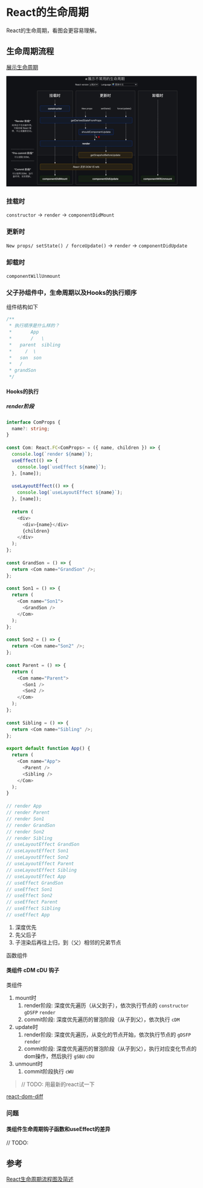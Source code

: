 # React的生命周期

React的生命周期，看图会更容易理解。

## 生命周期流程

[展示生命周期](https://projects.wojtekmaj.pl/react-lifecycle-methods-diagram/)

![/img/js_study/prototype/prototype.jpg](../.vuepress/public/img/react/react_lifecircle.jpg)

### 挂载时

`constructor` -> `render` -> `componentDidMount`

### 更新时

`New props/ setState() / forceUpdate()` -> `render` -> `componentDidUpdate`

### 卸载时

`componentWillUnmount`

### 父子孙组件中，生命周期以及Hooks的执行顺序

组件结构如下

```js
/**
 * 执行顺序是什么样的？
 *       App
 *       /   \
 *   parent  sibling
 *     /  \
 *   son  son
 *   /
 * grandSon
 */
```

#### Hooks的执行
##### render阶段

```ts
interface ComProps {
  name?: string;
}

const Com: React.FC<ComProps> = ({ name, children }) => {
  console.log(`render ${name}`);
  useEffect(() => {
    console.log(`useEffect ${name}`);
  }, [name]);

  useLayoutEffect(() => {
    console.log(`useLayoutEffect ${name}`);
  }, [name]);

  return (
    <div>
      <div>{name}</div>
      {children}
    </div>
  );
};

const GrandSon = () => {
  return <Com name="GrandSon" />;
};

const Son1 = () => {
  return (
    <Com name="Son1">
      <GrandSon />
    </Com>
  );
};

const Son2 = () => {
  return <Com name="Son2" />;
};

const Parent = () => {
  return (
    <Com name="Parent">
      <Son1 />
      <Son2 />
    </Com>
  );
};

const Sibling = () => {
  return <Com name="Sibling" />;
};

export default function App() {
  return (
    <Com name="App">
      <Parent />
      <Sibling />
    </Com>
  );
}

// render App 
// render Parent 
// render Son1 
// render GrandSon 
// render Son2 
// render Sibling 
// useLayoutEffect GrandSon 
// useLayoutEffect Son1 
// useLayoutEffect Son2 
// useLayoutEffect Parent 
// useLayoutEffect Sibling 
// useLayoutEffect App 
// useEffect GrandSon 
// useEffect Son1 
// useEffect Son2 
// useEffect Parent 
// useEffect Sibling 
// useEffect App 

```

1. 深度优先
2. 先父后子
3. 子渲染后再往上归，到（父）相邻的兄弟节点

函数组件

<CodeSandbox sandboxUrl="https://codesandbox.io/s/react-lifecircle-3u2mx?fontsize=14&hidenavigation=1&theme=dark" />

#### 类组件 cDM cDU 钩子

类组件

<CodeSandbox sandboxUrl="https://codesandbox.io/embed/react-lifecircle2-0i0ie?fontsize=14&hidenavigation=1&theme=dark" />

1. mount时
   1. render阶段: 深度优先遍历（从父到子），依次执行节点的 `constructor` `gDSFP` `render`
   2. commit阶段: 深度优先遍历的冒泡阶段（从子到父），依次执行 `cDM`
2. update时
   1. render阶段: 深度优先遍历，从变化的节点开始，依次执行节点的  `gDSFP` `render`
   2. commit阶段: 深度优先遍历的冒泡阶段（从子到父），执行对应变化节点的dom操作，然后执行 `gSBU` `cDU`
3. unmount时
   1. commit阶段执行 `cWU`


> // TODO: 用最新的react试一下

[react-dom-diff](https://supnate.github.io/react-dom-diff/index.html)

### 问题

#### 类组件生命周期钩子函数和useEffect的差异

// TODO:
## 参考

[React生命周期流程图及简述](https://www.jianshu.com/p/fb25accc5548)
